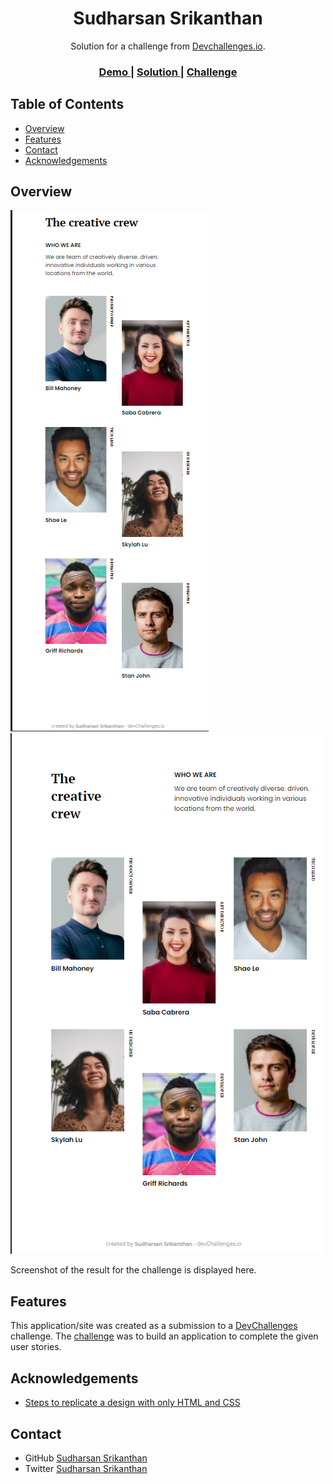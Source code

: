 <!-- Please update value in the {}  -->

<h1 align="center">Sudharsan Srikanthan</h1>

<div align="center">
   Solution for a challenge from  <a href="http://devchallenges.io" target="_blank">Devchallenges.io</a>.
</div>

<div align="center">
  <h3>
    <a href="https://sudharsansrikanthan.github.io/My-team-page/src/html/index.html">
      Demo
    </a>
    <span> | </span>
    <a href="https://sudharsansrikanthan.github.io/My-team-page/src/html/index.html">
      Solution
    </a>
    <span> | </span>
    <a href="https://devchallenges.io/challenges/hhmesazsqgKXrTkYkt0U">
      Challenge
    </a>
  </h3>
</div>

<!-- TABLE OF CONTENTS -->

## Table of Contents

- [Overview](#overview)
- [Features](#features)
- [Contact](#contact)
- [Acknowledgements](#acknowledgements)

<!-- OVERVIEW -->

## Overview

![screenshot1](https://github.com/sudharsansrikanthan/My-team-page/blob/master/Screenshot1.png)
![screenshot2](https://github.com/sudharsansrikanthan/My-team-page/blob/master/Screenshot2.png)

Screenshot of the result for the challenge is displayed here.

## Features

This application/site was created as a submission to a [DevChallenges](https://devchallenges.io/challenges) challenge. The [challenge](https://devchallenges.io/challenges/hhmesazsqgKXrTkYkt0U) was to build an application to complete the given user stories.


## Acknowledgements

- [Steps to replicate a design with only HTML and CSS](https://devchallenges-blogs.web.app/how-to-replicate-design/)

## Contact

- GitHub [Sudharsan Srikanthan](https://github.com/sudharsansrikanthan)
- Twitter [Sudharsan Srikanthan](https://twitter.com/SudharsanSrika1)
